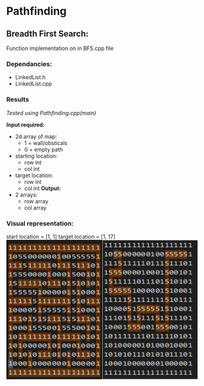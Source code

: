# Pathfinding

## Breadth First Search:

Function implementation on in BFS.cpp file

### Dependancies:
  - LinkedList.h
  - LinkedList.cpp
  
### Results
*Tested using Pathfinding.cpp(main)*

**Input required:**
  - 2d array of map:
    - 1 = wall/obsticals
    - 0 = empty path
  - starting location:
    - row int
    - col int
  - target location:
    - row int
    - col int 
**Output:**
  - 2 arrays:
    - row array
    - col array
### Visual representation:
start location = [1, 1]
target location = [1, 17]
![test1](/images/test1.JPG)
